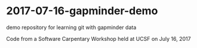 # 2017-07-16-gapminder-demo
demo repository for learning git with gapminder data

Code from a Software Carpentary Workshop held at UCSF on July 16, 2017
